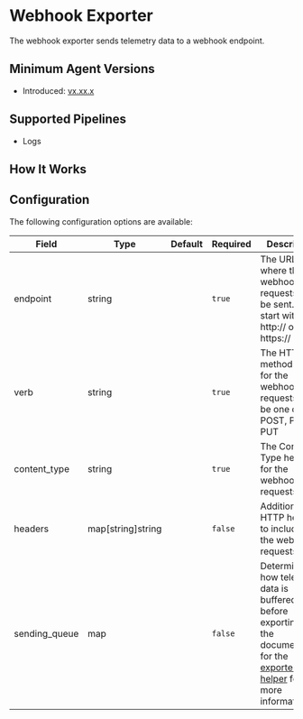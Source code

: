 # Webhook Exporter

The webhook exporter sends telemetry data to a webhook endpoint.

## Minimum Agent Versions

<!-- TODO: update once released -->
- Introduced: [vx.xx.x](docslink)

## Supported Pipelines

- Logs
<!-- TODO: update once more pipelines are supported -->

## How It Works

## Configuration

The following configuration options are available:

| Field         | Type              | Default | Required | Description                                                                          |
|---------------|-------------------|---------|----------|--------------------------------------------------------------------------------------|
| endpoint      | string            |         | `true`   | The URL where the webhook requests will be sent. Must start with http:// or https:// |
| verb          | string            |         | `true`   | The HTTP method to use for the webhook requests. Must be one of: POST, PATCH, PUT    |
| content_type  | string            |         | `true`   | The Content-Type header for the webhook requests                                     |
| headers       | map[string]string |         | `false`  | Additional HTTP headers to include in the webhook requests                           |
| sending_queue | map               |         | `false`  | Determines how telemetry data is buffered before exporting. See the documentation for the [exporter helper](https://github.com/open-telemetry/opentelemetry-collector/blob/v0.127.0/exporter/exporterhelper/README.md) for more information.               |

